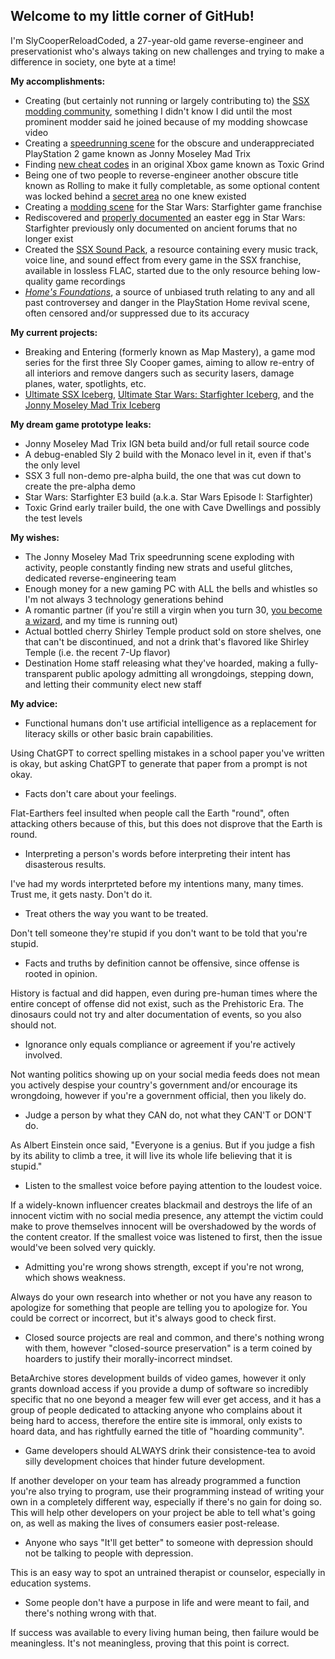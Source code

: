 ## Welcome to my little corner of GitHub!

I'm SlyCooperReloadCoded, a 27-year-old game reverse-engineer and preservationist who's always taking on new challenges and trying to make a difference in society, one byte at a time!

**My accomplishments:**

- Creating (but certainly not running or largely contributing to) the [SSX modding community](https://discord.gg/Qkn3NPKZGu
), something I didn't know I did until the most prominent modder said he joined because of my modding showcase video
- Creating a [speedrunning scene](https://discord.gg/aHA8DTyuNZ) for the obscure and underappreciated PlayStation 2 game known as Jonny Moseley Mad Trix
- Finding [new cheat codes](https://youtu.be/9EXoN8oh_4Y?t=1151) in an original Xbox game known as Toxic Grind
- Being one of two people to reverse-engineer another obscure title known as Rolling to make it fully completable, as some optional content was locked behind a [secret area](https://www.youtube.com/watch?v=Ogu1ha7FNBY) no one knew existed
- Creating a [modding scene](https://discord.gg/vCwqfSzrr9) for the Star Wars: Starfighter game franchise
- Rediscovered and [properly documented](https://www.youtube.com/watch?v=RSXAPz7SmIs) an easter egg in Star Wars: Starfighter previously only documented on ancient forums that no longer exist
- Created the [SSX Sound Pack](https://gist.github.com/SlyCooperReloadCoded/b89a1e4ae346c75ffba0e92b608b9f01), a resource containing every music track, voice line, and sound effect from every game in the SSX franchise, available in lossless FLAC, started due to the only resource behing low-quality game recordings
- *[Home's Foundations](https://gist.github.com/SlyCooperReloadCoded/6fcf2b07e9fce62aeedd0bd8b2bd1df9)*, a source of unbiased truth relating to any and all past controversey and danger in the PlayStation Home revival scene, often censored and/or suppressed due to its accuracy

**My current projects:**

- Breaking and Entering (formerly known as Map Mastery), a game mod series for the first three Sly Cooper games, aiming to allow re-entry of all interiors and remove dangers such as security lasers, damage planes, water, spotlights, etc.
- [Ultimate SSX Iceberg](https://icebergcharts.com/i/Ultimate_SSX), [Ultimate Star Wars: Starfighter Iceberg](https://icebergcharts.com/i/Ultimate_Star_Wars_Starfighter), and the [Jonny Moseley Mad Trix Iceberg](https://icebergcharts.com/i/Jonny_Moseley_Mad_Trix)

**My dream game prototype leaks:**

- Jonny Moseley Mad Trix IGN beta build and/or full retail source code
- A debug-enabled Sly 2 build with the Monaco level in it, even if that's the only level
- SSX 3 full non-demo pre-alpha build, the one that was cut down to create the pre-alpha demo
- Star Wars: Starfighter E3 build (a.k.a. Star Wars Episode I: Starfighter)
- Toxic Grind early trailer build, the one with Cave Dwellings and possibly the test levels

**My wishes:**

- The Jonny Moseley Mad Trix speedrunning scene exploding with activity, people constantly finding new strats and useful glitches, dedicated reverse-engineering team
- Enough money for a new gaming PC with ALL the bells and whistles so I'm not always 3 technology generations behind
- A romantic partner (if you're still a virgin when you turn 30, [you become a wizard](https://youtu.be/qRWgfbCm5ho?t=95), and my time is running out)
- Actual bottled cherry Shirley Temple product sold on store shelves, one that can't be discontinued, and not a drink that's flavored like Shirley Temple (i.e. the recent 7-Up flavor)
- Destination Home staff releasing what they've hoarded, making a fully-transparent public apology admitting all wrongdoings, stepping down, and letting their community elect new staff

**My advice:**

- Functional humans don't use artificial intelligence as a replacement for literacy skills or other basic brain capabilities.

Using ChatGPT to correct spelling mistakes in a school paper you've written is okay, but asking ChatGPT to generate that paper from a prompt is not okay.

- Facts don't care about your feelings.

Flat-Earthers feel insulted when people call the Earth "round", often attacking others because of this, but this does not disprove that the Earth is round.

- Interpreting a person's words before interpreting their intent has disasterous results.

I've had my words interprteted before my intentions many, many times.  Trust me, it gets nasty.  Don't do it.

- Treat others the way you want to be treated.

Don't tell someone they're stupid if you don't want to be told that you're stupid.

- Facts and truths by definition cannot be offensive, since offense is rooted in opinion.

History is factual and did happen, even during pre-human times where the entire concept of offense did not exist, such as the Prehistoric Era.  The dinosaurs could not try and alter documentation of events, so you also should not.

- Ignorance only equals compliance or agreement if you're actively involved.

Not wanting politics showing up on your social media feeds does not mean you actively despise your country's government and/or encourage its wrongdoing, however if you're a government official, then you likely do.

- Judge a person by what they CAN do, not what they CAN'T or DON'T do.

As Albert Einstein once said, "Everyone is a genius. But if you judge a fish by its ability to climb a tree, it will live its whole life believing that it is stupid."

- Listen to the smallest voice before paying attention to the loudest voice.

If a widely-known influencer creates blackmail and destroys the life of an innocent victim with no social media presence, any attempt the victim could make to prove themselves innocent will be overshadowed by the words of the content creator. If the smallest voice was listened to first, then the issue would've been solved very quickly.

- Admitting you're wrong shows strength, except if you're not wrong, which shows weakness.

Always do your own research into whether or not you have any reason to apologize for something that people are telling you to apologize for.  You could be correct or incorrect, but it's always good to check first.

- Closed source projects are real and common, and there's nothing wrong with them, however "closed-source preservation" is a term coined by hoarders to justify their morally-incorrect mindset.

BetaArchive stores development builds of video games, however it only grants download access if you provide a dump of software so incredibly specific that no one beyond a meager few will ever get access, and it has a group of people dedicated to attacking anyone who complains about it being hard to access, therefore the entire site is immoral, only exists to hoard data, and has rightfully earned the title of "hoarding community". 

- Game developers should ALWAYS drink their consistence-tea to avoid silly development choices that hinder future development.

If another developer on your team has already programmed a function you're also trying to program, use their programming instead of writing your own in a completely different way, especially if there's no gain for doing so.  This will help other developers on your project be able to tell what's going on, as well as making the lives of consumers easier post-release.

- Anyone who says "It'll get better" to someone with depression should not be talking to people with depression.

This is an easy way to spot an untrained therapist or counselor, especially in education systems.

- Some people don't have a purpose in life and were meant to fail, and there's nothing wrong with that.

If success was available to every living human being, then failure would be meaningless. It's not meaningless, proving that this point is correct.
